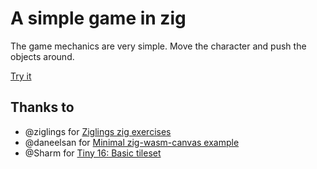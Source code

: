 # A simple game in zig 

The game mechanics are very simple. Move the character and push the objects around.

[Try it](https://blog.grybiena.com/simple-zig-wasm-game/)

## Thanks to
  - @ziglings for [Ziglings zig exercises](https://codeberg.org/ziglings/exercises)
  - @daneelsan for [Minimal zig-wasm-canvas example](https://github.com/daneelsan/minimal-zig-wasm-canvas/tree/master)
  - @Sharm for [Tiny 16: Basic tileset](https://opengameart.org/content/tiny-16-basic)


